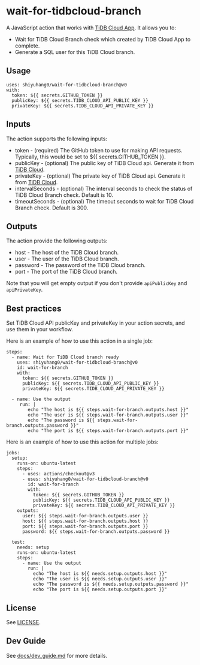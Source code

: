 # wait-for-tidbcloud-branch

A JavaScript action that works with [TiDB Cloud App](https://github.com/apps/tidb-cloud). It allows you to:

- Wait for TiDB Cloud Branch check which created by TiDB Cloud App to complete.
- Generate a SQL user for this TiDB Cloud branch.

## Usage

```
uses: shiyuhang0/wait-for-tidbcloud-branch@v0
with:
  token: ${{ secrets.GITHUB_TOKEN }}
  publicKey: ${{ secrets.TIDB_CLOUD_API_PUBLIC_KEY }}
  privateKey: ${{ secrets.TIDB_CLOUD_API_PRIVATE_KEY }}
```

## Inputs

The action supports the following inputs:
- token - (required) The GitHub token to use for making API requests. Typically, this would be set to ${{ secrets.GITHUB_TOKEN }}.
- publicKey - (optional) The public key of TiDB Cloud api. Generate it from [TiDB Cloud](https://tidbcloud.com/).
- privateKey - (optional) The private key of TiDB Cloud api. Generate it from [TiDB Cloud](https://tidbcloud.com/).
- intervalSeconds - (optional) The interval seconds to check the status of TiDB Cloud Branch check. Default is 10.
- timeoutSeconds - (optional) The timeout seconds to wait for TiDB Cloud Branch check. Default is 300.

## Outputs

The action provide the following outputs:

- host - The host of the TiDB Cloud branch.
- user - The user of the TiDB Cloud branch.
- password - The password of the TiDB Cloud branch.
- port - The port of the TiDB Cloud branch.

Note that you will get empty output if you don't provide `apiPublicKey` and `apiPrivateKey`.

## Best practices

Set TiDB Cloud API publicKey and privateKey in your action secrets, and use them in your workflow.

Here is an example of how to use this action in a single job:

```
steps:
  - name: Wait for TiDB Cloud branch ready
    uses: shiyuhang0/wait-for-tidbcloud-branch@v0
    id: wait-for-branch
    with:
      token: ${{ secrets.GITHUB_TOKEN }}
      publicKey: ${{ secrets.TIDB_CLOUD_API_PUBLIC_KEY }}
      privateKey: ${{ secrets.TIDB_CLOUD_API_PRIVATE_KEY }}

  - name: Use the output
     run: |
        echo "The host is ${{ steps.wait-for-branch.outputs.host }}"
        echo "The user is ${{ steps.wait-for-branch.outputs.user }}"
        echo "The password is ${{ steps.wait-for-branch.outputs.password }}"
        echo "The port is ${{ steps.wait-for-branch.outputs.port }}"   
```

Here is an example of how to use this action for multiple jobs:

```
jobs:
  setup:
    runs-on: ubuntu-latest
    steps:
      - uses: actions/checkout@v3
      - uses: shiyuhang0/wait-for-tidbcloud-branch@v0
        id: wait-for-branch
        with:
          token: ${{ secrets.GITHUB_TOKEN }}
          publicKey: ${{ secrets.TIDB_CLOUD_API_PUBLIC_KEY }}
          privateKey: ${{ secrets.TIDB_CLOUD_API_PRIVATE_KEY }}
    outputs:
      user: ${{ steps.wait-for-branch.outputs.user }}
      host: ${{ steps.wait-for-branch.outputs.host }}
      port: ${{ steps.wait-for-branch.outputs.port }}
      password: ${{ steps.wait-for-branch.outputs.password }}

  test:
    needs: setup
    runs-on: ubuntu-latest
    steps:
      - name: Use the output
        run: |
          echo "The host is ${{ needs.setup.outputs.host }}"
          echo "The user is ${{ needs.setup.outputs.user }}"
          echo "The password is ${{ needs.setup.outputs.password }}"
          echo "The port is ${{ needs.setup.outputs.port }}"       
```


## License

See [LICENSE](LICENSE).

## Dev Guide

See [docs/dev_guide.md](docs/dev_guide.md) for more details.


